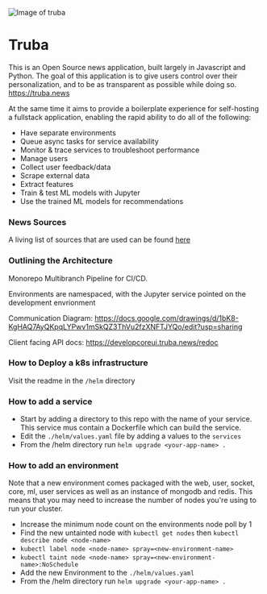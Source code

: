 ![Image of truba](https://truba.news/truba-logo.svg)

# Truba

This is an Open Source news application, built largely in Javascript and Python. The goal of this application is to give users control over their personalization, and to be as transparent as possible while doing so.
https://truba.news

At the same time it aims to provide a boilerplate experience for self-hosting a fullstack application, enabling the rapid ability to do all of the following:

- Have separate environments
- Queue async tasks for service availability
- Monitor & trace services to troubleshoot performance
- Manage users
- Collect user feedback/data
- Scrape external data
- Extract features
- Train & test ML models with Jupyter
- Use the trained ML models for recommendations

### News Sources

A living list of sources that are used can be found [here](https://airtable.com/invite/l?inviteId=invjDxkD4T0H9ypwa&inviteToken=254370034c8d6efff4123af230402ed5f6d03c77492f3bba8bfc7689c5dc32fb&utm_source=email)

### Outlining the Architecture

Monorepo Multibranch Pipeline for CI/CD.

Environments are namespaced, with the Jupyter service pointed on the development envrionment

Communication Diagram: https://docs.google.com/drawings/d/1bK8-KgHAQ7AyQKpqLYPwv1mSkQZ3ThVu2fzXNFTJYQo/edit?usp=sharing

Client facing API docs: https://developcoreui.truba.news/redoc

### How to Deploy a k8s infrastructure

Visit the readme in the `/helm` directory

### How to add a service

- Start by adding a directory to this repo with the name of your service. This service mus contain a Dockerfile which can build the service.
- Edit the `./helm/values.yaml` file by adding a values to the `services`
- From the /helm directory run `helm upgrade <your-app-name> .`

### How to add an environment

Note that a new environment comes packaged with the web, user, socket, core, ml, user services as well as an instance of mongodb and redis. This means that you may need to increase the number of nodes you're using to run your cluster.

- Increase the minimum node count on the environments node poll by 1
- Find the new untainted node with `kubectl get nodes` then `kubectl describe node <node-name>`
- `kubectl label node <node-name> spray=<new-environment-name>`
- `kubectl taint node <node-name> spray=<new-environment-name>:NoSchedule`
- Add the new Environment to the `./helm/values.yaml`
- From the /helm directory run `helm upgrade <your-app-name> .`
